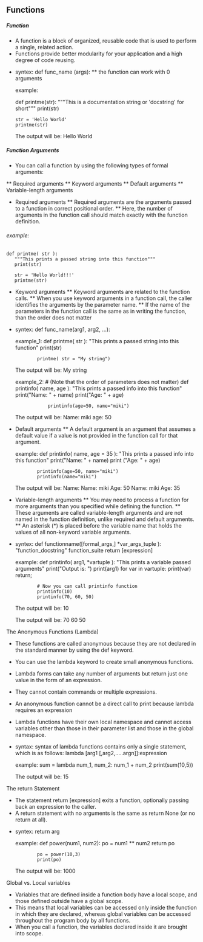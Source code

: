 ## Functions

##### Function
-	A function is a block of organized, reusable code that is used to perform a single, related action. 
-	Functions provide better modularity for your application and a high degree of code reusing.
*	syntex:	def func_name (args):
**	the function can work with 0 arguments

	example:
	
	def printme(str):
		"""This is a documentation string or 'docstring' for short"""
		print(str)
			
		str = 'Hello World'
		printme(str)
	
	The output will be: Hello World
	
	
##### Function Arguments
-	You can call a function by using the following types of formal arguments:

**	Required arguments
**	Keyword arguments
**	Default arguments
**	Variable-length arguments

-	Required arguments
**	Required arguments are the arguments passed to a function in correct positional order.
**	Here, the number of arguments in the function call should match exactly with the function definition.

###### example:	
```
def printme( str ):
   """This prints a passed string into this function"""
   print(str)
				
   str = 'Hello World!!!'
   printme(str)
```


-	Keyword arguments
**	Keyword arguments are related to the function calls.
**	When you use keyword arguments in a function call, the caller identifies the arguments by the parameter name.
**	If the name of the parameters in the function call is the same as in writing the function, than the order does not matter
*	syntex:	def func_name(arg1, arg2, ...):

	example_1:	def printme( str ):
				   "This prints a passed string into this function"
				   print(str)

				printme( str = "My string")

	The output will be: My string
	
	
	example_2: #	(Note that the order of parameters does not matter)
						def printinfo( name, age ):
						   "This prints a passed info into this function"
						   print("Name: " + name)
						   print("Age: " + age)

					printinfo(age=50, name="miki")
	
	The output will be:	Name: miki
						age: 50


-	Default arguments
**	A default argument is an argument that assumes a default value if a value 
	is not provided in the function call for that argument.

	example:	def printinfo( name, age = 35 ):
				   "This prints a passed info into this function"
				   print("Name: " + name)
				   print ("Age: " +  age)

				printinfo(age=50, name="miki")
				printinfo(name="miki")
	
	The output will be:	Name:	Name: miki
								Age: 50
								Name: miki
								Age: 35

-	Variable-length arguments
**	You may need to process a function for more arguments than you specified while defining the function.
**	These arguments are called variable-length arguments and are not named in the function definition,
	unlike required and default arguments.
**	An asterisk (*) is placed before the variable name that holds the values of all non-keyword variable arguments.
*	syntex:	
				def functionname([formal_args,] *var_args_tuple ):
				   "function_docstring"
				   function_suite
				   return [expression]

	example:	def printinfo( arg1, *vartuple ):
				   "This prints a variable passed arguments"
				   print("Output is: ")
				   print(arg1)
				   for var in vartuple:
					  print(var)
				   return;

				# Now you can call printinfo function
				printinfo(10)
				printinfo(70, 60, 50)
	
	The output will be:	10
	
	The output will be:	70
						60
						50


The Anonymous Functions (Lambda)
-	These functions are called anonymous because they are not declared in the standard manner by using the def keyword. 
-	You can use the lambda keyword to create small anonymous functions.

-	Lambda forms can take any number of arguments but return just one value in the form of an expression. 

-	They cannot contain commands or multiple expressions.

-	An anonymous function cannot be a direct call to print because lambda requires an expression

-	Lambda functions have their own local namespace and cannot access variables other than those 
	in their parameter list and those in the global namespace.
	
*	syntax:	syntax of lambda functions contains only a single statement, which is as follows:
			lambda [arg1 [,arg2,.....argn]]:expression

	example:	sum = lambda num_1, num_2: num_1 + num_2
				print(sum(10,5))
	
	The output will be: 15


The return Statement
-	The statement return [expression] exits a function, optionally passing back an expression to the caller. 
-	A return statement with no arguments is the same as return None (or no return at all).
*	syntex:	return arg

	example:	def power(num1, num2):
					po = num1 ** num2
					return po
				
				po = power(10,3)
				print(po)
	
	The output will be: 1000


Global vs. Local variables
-	Variables that are defined inside a function body have a local scope, and those defined outside have a global scope.
-	This means that local variables can be accessed only inside the function in which they are declared, 
	whereas global variables can be accessed throughout the program body by all functions. 
-	When you call a function, the variables declared inside it are brought into scope.
